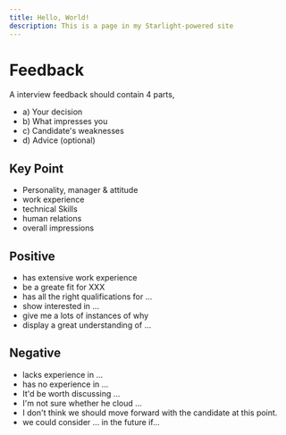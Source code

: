 ```yaml
---
title: Hello, World!
description: This is a page in my Starlight-powered site
---
```


# Feedback

A interview feedback should contain 4 parts,

- a) Your decision
- b) What impresses you
- c) Candidate's weaknesses
- d) Advice (optional)

## Key Point

- Personality, manager & attitude
- work experience
- technical Skills
- human relations
- overall impressions

## Positive

- has extensive work experience
- be a greate fit for XXX
- has all the right qualifications for ...
- show interested in ...
- give me a lots of instances of why
- display a great understanding of ...

## Negative

- lacks experience in ...
- has no experience in ...
- It'd be worth discussing ...
- I'm not sure whether he cloud ...
- I don't think we should move forward with the candidate at this point.
- we could consider ... in the future if...
